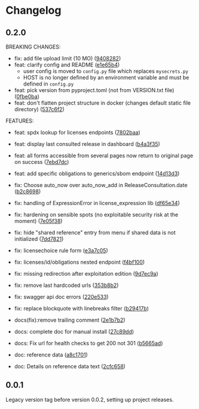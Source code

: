 # Changelog

## 0.2.0

BREAKING CHANGES:
* fix: add file upload limit (10 MO) ([9408282](https://gitlab.com/hermine-project/hermine/commit/9408282))
* feat: clarify config and README ([e1e65b4](https://gitlab.com/hermine-project/hermine/commit/e1e65b4))
    * user config is moved to `config.py` file which replaces `mysecrets.py`
    * HOST is no longer defined by an environment variable and must be defined in `config.py`
* feat: pick version from pyproject.toml (not from VERSION.txt file) ([0fbe0ba](https://gitlab.com/hermine-project/hermine/commit/0fbe0ba))
* feat: don't flatten project structure in docker (changes default static file directory) ([537c6f2](https://gitlab.com/hermine-project/hermine/commit/537c6f2))

FEATURES:
* feat: spdx lookup for licenses endpoints ([7802baa](https://gitlab.com/hermine-project/hermine/commit/7802baa))
* feat: display last consulted release in dashboard ([b4a3f35](https://gitlab.com/hermine-project/hermine/commit/b4a3f35))
* feat: all forms accessible from several pages now return to original page on success ([7ebd7dc](https://gitlab.com/hermine-project/hermine/commit/7ebd7dc))
* feat: add specific obligations to generics/sbom endpoint ([14d13d3](https://gitlab.com/hermine-project/hermine/commit/14d13d3))

* fix: Choose auto_now over auto_now_add in ReleaseConsultation.date ([b2c8698](https://gitlab.com/hermine-project/hermine/commit/b2c8698))
* fix: handling of ExpressionError in license_expression lib ([df65e34](https://gitlab.com/hermine-project/hermine/commit/df65e34))
* fix: hardening on sensible spots (no exploitable security risk at the moment) ([7e05f38](https://gitlab.com/hermine-project/hermine/commit/7e05f38))
* fix: hide "shared reference" entry from menu if shared data is not initialized ([7dd7821](https://gitlab.com/hermine-project/hermine/commit/7dd7821))
* fix: licensechoice rule form ([e3a7c05](https://gitlab.com/hermine-project/hermine/commit/e3a7c05))
* fix: licenses/id/obligations nested endpoint ([f4bf100](https://gitlab.com/hermine-project/hermine/commit/f4bf100))
* fix: missing redirection after exploitation edition ([9d7ec9a](https://gitlab.com/hermine-project/hermine/commit/9d7ec9a))
* fix: remove last hardcoded urls ([353b8b2](https://gitlab.com/hermine-project/hermine/commit/353b8b2))
* fix: swagger api doc errors ([220e533](https://gitlab.com/hermine-project/hermine/commit/220e533))
* fix: replace blockquote with linebreaks filter ([b29417b](https://gitlab.com/hermine-project/hermine/commit/b29417b))
* docs(fix):remove trailing comment ([2e1b7b2](https://gitlab.com/hermine-project/hermine/commit/2e1b7b2))
* docs: complete doc for manual install ([27c89dd](https://gitlab.com/hermine-project/hermine/commit/27c89dd))
* docs: Fix url for health checks to get 200 not 301 ([b5665ad](https://gitlab.com/hermine-project/hermine/commit/b5665ad))
* doc: reference data ([a8c1701](https://gitlab.com/hermine-project/hermine/commit/a8c1701))
* doc: Details on reference data text ([2cfc658](https://gitlab.com/hermine-project/hermine/commit/2cfc658))

## 0.0.1

Legacy version tag before version 0.0.2, setting up
project releases.